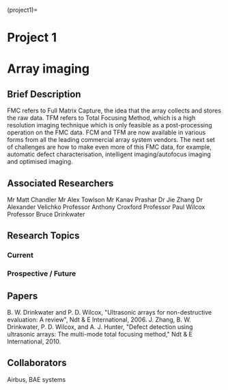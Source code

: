 (project1)=
# Project 1

# Array imaging

## Brief Description
FMC refers to Full Matrix Capture, the idea that the array collects and stores the raw data. TFM refers to Total Focusing Method, which is a high resolution imaging technique which is only feasible as a post-processing operation on the FMC data. FCM and TFM are now available in various forms from all the leading commercial array system vendors. The next set of challenges are how to make even more of this FMC data, for example, automatic defect characterisation, intelligent imaging/autofocus imaging and optimised imaging.
## Associated Researchers
Mr Matt Chandler
Mr Alex Towlson
Mr Kanav Prashar
Dr Jie Zhang 
Dr Alexander Velichko
Professor Anthony Croxford
Professor Paul Wilcox
Professor Bruce Drinkwater
## Research Topics
### Current

### Prospective / Future

## Papers
B. W. Drinkwater and P. D. Wilcox, "Ultrasonic arrays for non-destructive evaluation: A review", Ndt & E International, 2006.
J. Zhang, B. W. Drinkwater, P. D. Wilcox, and A. J. Hunter, "Defect detection using ultrasonic arrays: The multi-mode total focusing method," Ndt & E International, 2010.
## Collaborators
Airbus, BAE systems
